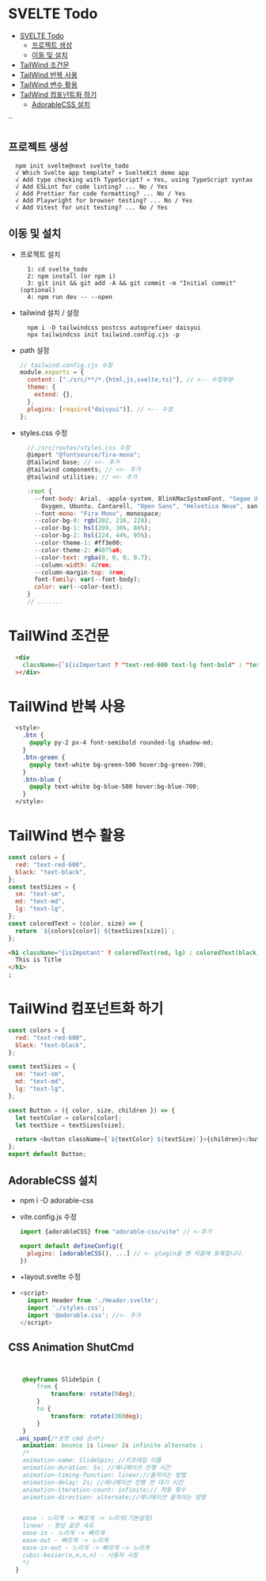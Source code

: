 # SVELTE Todo

- [SVELTE Todo](#svelte-todo)
  - [프로젝트 생성](#프로젝트-생성)
  - [이동 및 설치](#이동-및-설치)
- [TailWind 조건문](#tailwind-조건문)
- [TailWind 반복 사용](#tailwind-반복-사용)
- [TailWind 변수 활용](#tailwind-변수-활용)
- [TailWind 컴포넌트화 하기](#tailwind-컴포넌트화-하기)
  - [AdorableCSS 설치](#adorablecss-설치)

``

## 프로젝트 생성

```Shell
  npm init svelte@next svelte_todo
  √ Which Svelte app template? » SvelteKit demo app
  √ Add type checking with TypeScript? » Yes, using TypeScript syntax
  √ Add ESLint for code linting? ... No / Yes
  √ Add Prettier for code formatting? ... No / Yes
  √ Add Playwright for browser testing? ... No / Yes
  √ Add Vitest for unit testing? ... No / Yes
```

## 이동 및 설치

- 프로젝트 설치

  ```shell
    1: cd svelte_todo
    2: npm install (or npm i)
    3: git init && git add -A && git commit -m "Initial commit" (optional)
    4: npm run dev -- --open
  ```

- tailwind 설치 / 설정

  ```shell
    npm i -D tailwindcss postcss autoprefixer daisyui
    npx tailwindcss init tailwind.config.cjs -p
  ```

- path 설정

  ```js
  // tailwind.config.cjs 수정
  module.exports = {
    content: ["./src/**/*.{html,js,svelte,ts}"], // <-- 수정부분
    theme: {
      extend: {},
    },
    plugins: [require("daisyui")], // <-- 수정
  };
  ```

- styles.css 수정

  ```js
    //./src/routes/styles.css 수정
    @import "@fontsource/fira-mono";
    @tailwind base; // <<- 추가
    @tailwind components; // <<- 추가
    @tailwind utilities; // <<- 추가

    :root {
      --font-body: Arial, -apple-system, BlinkMacSystemFont, "Segoe UI", Roboto,
        Oxygen, Ubuntu, Cantarell, "Open Sans", "Helvetica Neue", sans-serif;
      --font-mono: "Fira Mono", monospace;
      --color-bg-0: rgb(202, 216, 228);
      --color-bg-1: hsl(209, 36%, 86%);
      --color-bg-2: hsl(224, 44%, 95%);
      --color-theme-1: #ff3e00;
      --color-theme-2: #4075a6;
      --color-text: rgba(0, 0, 0, 0.7);
      --column-width: 42rem;
      --column-margin-top: 4rem;
      font-family: var(--font-body);
      color: var(--color-text);
    }
    // .......
  ```

# TailWind 조건문

```html
  <div
    className={`${isImportant ? "text-red-600 text-lg font-bold" : "text-black"}`}
  ></div>
```

# TailWind 반복 사용

```css
  <style>
    .btn {
      @apply py-2 px-4 font-semibold rounded-lg shadow-md;
    }
    .btn-green {
      @apply text-white bg-green-500 hover:bg-green-700;
    }
    .btn-blue {
      @apply text-white bg-blue-500 hover:bg-blue-700;
    }
  </style>
```

# TailWind 변수 활용

```js
const colors = {
  red: "text-red-600",
  black: "text-black",
};
const textSizes = {
  sm: "text-sm",
  md: "text-md",
  lg: "text-lg",
};
const coloredText = (color, size) => {
  return `${colors[color]} ${textSizes[size]}`;
};
```

```html
<h1 className="{isImpotant" ? coloredText(red, lg) : coloredText(black, sm)}>
  This is Title
</h1>
;
```

# TailWind 컴포넌트화 하기

```js
const colors = {
  red: "text-red-600",
  black: "text-black",
};

const textSizes = {
  sm: "text-sm",
  md: "text-md",
  lg: "text-lg",
};

const Button = ({ color, size, children }) => {
  let textColor = colors[color];
  let textSize = textSizes[size];

  return <button className={`${textColor} ${textSize}`}>{children}</button>;
};
export default Button;
```

## AdorableCSS 설치

- npm i -D adorable-css
- vite.config.js 수정

  ```js
  import {adorableCSS} from "adorable-css/vite" // <-추가

  export default defineConfig({
    plugins: [adorableCSS(), ...] // <- plugin을 맨 처음에 등록합니다.
  })
  ```

- \+layout.svelte 수정

- ```TypeScript
  <script>
  	import Header from './Header.svelte';
  	import './styles.css';
  	import '@adorable.css'; //<- 추가
  </script>
  ```

## CSS Animation ShutCmd

```Css


	@keyframes SlideSpin {
		from {
			transform: rotate(0deg);
		}
		to {
			transform: rotate(360deg);
		}
	}
  .ani_span{/*숏컷 cmd 순서*/
    animation: bounce 1s linear 2s infinite alternate ;
    /*
    animation-name: SlideSpin; //키프레임 이름
    animation-duration: 5s; //에니메이션 진행 시간
    animation-timing-function: linear;//움직이는 방법
    animation-delay: 2s; //에니메이션 진행 전 대기 시간
    animation-iteration-count: infinite;// 작동 횟수
    animation-direction: alternate;//에니메이션 움직이는 방향


    ease - 느리게 -> 빠르게 -> 느리게(기본설정)
    linear - 항상 같은 속도
    ease-in - 느리게 -> 빠르게
    ease-out - 빠르게 -> 느리게
    ease-in-out - 느리게 -> 빠르게 -> 느리게
    cubic-bezier(n,n,n,n) - 사용자 시정
    */
  }
```
